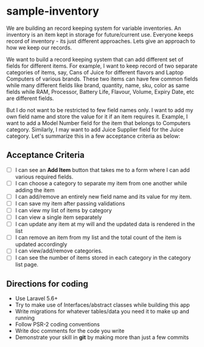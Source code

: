 # sample-inventory

We are building an record keeping system for variable inventories. An inventory is an item kept in storage for future/current use. Everyone keeps record of inventory - its just different approaches. Lets give an approach to how we keep our records.

We want to build a record keeping system that can add different set of fields for different items. For example, I want to keep record of two separate categories of items, say, Cans of Juice for different flavors and Laptop Computers of various brands. These two items can have few common fields while many different fields like brand, quantity, name, sku, color as same fields while RAM, Processor, Battery Life, Flavour, Volume, Expiry Date, etc are different fields. 

But I do not want to be restricted to few field names only. I want to add my own field name and store the value for it if an item requires it. Example, I want to add a Model Number field for the item that belongs to Computers category. Similarly, I may want to add Juice Supplier field for the Juice category. Let's summarize this in a few acceptance criteria as below:

## Acceptance Criteria
- [ ] I can see an **Add Item** button that takes me to a form where I can add various required fields.
- [ ] I can choose a category to separate my item from one another while adding the item
- [ ] I can add/remove an entirely new field name and its value for my item.
- [ ] I can save my item after passing validations
- [ ] I can view my list of items by category
- [ ] I can view a single item separately
- [ ] I can update any item at my will and the updated data is rendered in the list
- [ ] I can remove an item from my list and the total count of the item is updated accordingly
- [ ] I can view/add/remove categories.
- [ ] I can see the number of items stored in each category in the category list page.

## Directions for coding
- Use Laravel 5.6+
- Try to make use of Interfaces/abstract classes while building this app
- Write migrations for whatever tables/data you need it to make up and running
- Follow PSR-2 coding conventions
- Write doc comments for the code you write
- Demonstrate your skill in **git** by making more than just a few commits
